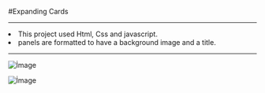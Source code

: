 #Expanding Cards

<hr>
<li>This project used Html, Css and javascript.
<br>
<li>
panels are formatted to have a background image and a title.
<hr>

![İmage](/img/asdf.JPG)

![İmage](/img/asdf2.JPG)
